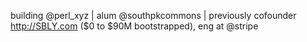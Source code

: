 building @perl_xyz | alum @southpkcommons | previously cofounder http://SBLY.com ($0 to $90M bootstrapped), eng at @stripe

